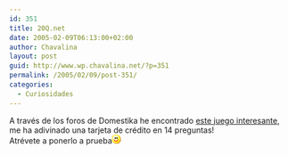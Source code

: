 ```yaml
---
id: 351
title: 20Q.net
date: 2005-02-09T06:13:00+02:00
author: Chavalina
layout: post
guid: http://www.wp.chavalina.net/?p=351
permalink: /2005/02/09/post-351/
categories:
  - Curiosidades
---
```

A trav&eacute;s de los foros de Domestika he encontrado <a href="http://y.20q.net/anon-es" target="_blank">este juego interesante</a>, me ha adivinado una tarjeta de cr&eacute;dito en 14 preguntas!  
Atr&eacute;vete a ponerlo a prueba![emo](/imagenes/emoticonos/sonrisa.gif)